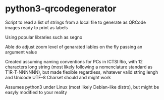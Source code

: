 # python3-qrcodegenerator
Script to read a list of strings from a local file to generate as QRCode images ready to print as labels

Using popular libraries such as segno

Able do adjust zoom level of genarated lables on the fly passing an argument value

Created assuming naming conventions for PCs in ICTSI Rio, with 12 characters long string (most likely following a nomenclature standard as T1R-T-NNNNNN), but made flexible regardless, whatever valid string lengh and Unicode UTF-8 Charset should and might work

Assumes python3 under Linux (most likely Debian-like distro), but might be easyly modified to your reality
